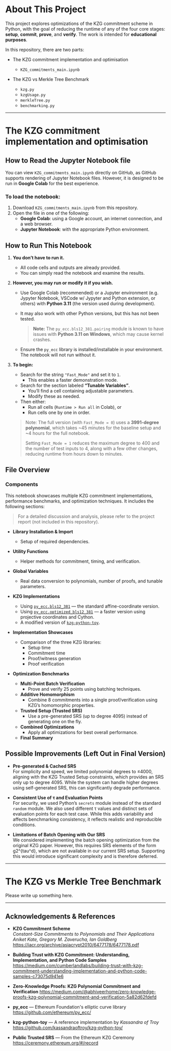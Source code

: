 # About This Project

This project explores optimizations of the KZG commitment scheme in Python, with the goal of reducing the runtime of any of the four core stages: **setup**, **commit**, **prove**, and **verify**. The work is intended for **educational purposes**.

In this repository, there are two parts:
  * The KZG commitment implementation and optimisation
    * `KZG_commitments_main.ipynb`
     
  * The KZG vs Merkle Tree Benchmark
    * `kzg.py`
    * `kzgUsage.py`
    * `merkleTree.py`
    * `benchmarking.py`

---

# The KZG commitment implementation and optimisation

## How to Read the Jupyter Notebook file

You can view `KZG_commitments_main.ipynb` directly on GitHub, as GitHub supports rendering of Jupyter Notebook files. However, it is designed to be run in **Google Colab** for the best experience.

### To load the notebook:

1. Download `KZG_commitments_main.ipynb` from this repository.
2. Open the file in one of the following:
   - **Google Colab**: using a Google account, an internet connection, and a web browser.
   - **Jupyter Notebook**: with the appropriate Python environment.

## How to Run This Notebook

1. **You don’t have to run it.**
   - All code cells and outputs are already provided.
   - You can simply read the notebook and examine the results.

2. **However, you may run or modify it if you wish.**
   - Use Google Colab (recommended) or a Jupyter environment (e.g. Jypyter Notebook, VSCode w/ Jypyter and Python extension, or others) with **Python 3.11** (the version used during development).
   - It may also work with other Python versions, but this has not been tested.

     > **Note:** The `py_ecc.bls12_381.pairing` module is known to have issues with **Python 3.11 on Windows**, which may cause kernel crashes.

   - Ensure the `py_ecc` library is installed/installable in your environment. The notebook will not run without it.

3. **To begin:**
   - Search for the string `"Fast_Mode"` and set it to `1`.
     - This enables a faster demonstration mode.
   - Search for the section labeled **“Tunable Variables”**.
     - You’ll find a cell containing adjustable parameters.
     - Modify these as needed.
   - Then either:
     - Run all cells (`Runtime > Run all` in Colab), or
     - Run cells one by one in order.

   > Note: The full version (with `Fast_Mode = 0`) uses a **3991-degree polynomial**, which takes ~45 minutes for the baseline setup and ~4 hours for the full notebook.
   > 
   > Setting `Fast_Mode = 1` reduces the maximum degree to 400 and the number of test inputs to 4, along with a few other changes, reducing runtime from hours down to minutes.

## File Overview

### Components

This notebook showcases multiple KZG commitment implementations, performance benchmarks, and optimization techniques. It includes the following sections:

> For a detailed discussion and analysis, please refer to the project report (not included in this repository).

- **Library Installation & Import**
  - Setup of required dependencies.

- **Utility Functions**
  - Helper methods for commitment, timing, and verification.

- **Global Variables**
  - Real data conversion to polynomials, number of proofs, and tunable parameters.

- **KZG Implementations**
  - Using [`py_ecc.bls12_381`](https://github.com/ethereum/py_ecc) — the standard affine-coordinate version.
  - Using [`py_ecc.optimized_bls12_381`](https://github.com/ethereum/py_ecc) — a faster version using projective coordinates and Cython.
  - A modified version of [`kzg-python-toy`](https://github.com/kassandraoftroy/kzg-python-toy).

- **Implementation Showcases**
  - Comparison of the three KZG libraries:
    - Setup time
    - Commitment time
    - Proof/witness generation
    - Proof verification

- **Optimization Benchmarks**
  - **Multi-Point Batch Verification**
    - Prove and verify 25 points using batching techniques.
  - **Additive Homomorphism**
    - Combine 8 commitments into a single proof/verification using KZG’s homomorphic properties.
  - **Trusted Setup (Trusted SRS)**
    - Use a pre-generated SRS (up to degree 4095) instead of generating one on the fly.
  - **Combined Optimizations**
    - Apply all optimizations for best overall performance.
  - **Final Summary**

## Possible Improvements (Left Out in Final Version)

- **Pre-generated & Cached SRS**  
  For simplicity and speed, we limited polynomial degrees to ≤4000, aligning with the KZG Trusted Setup constraints, which provides an SRS only up to degree 4095. While the system can handle higher degrees using self-generated SRS, this can significantly degrade performance.

- **Consistent Use of τ and Evaluation Points**  
  For security, we used Python’s `secrets` module instead of the standard `random` module. We also used different τ values and distinct sets of evaluation points for each test case. While this adds variability and affects benchmarking consistency, it reflects realistic and reproducible conditions.

- **Limitations of Batch Opening with Our SRS**  
  We considered implementing the batch opening optimization from the original KZG paper. However, this requires SRS elements of the form g2^{tau^d}, which are not available in our current SRS setup. Supporting this would introduce significant complexity and is therefore deferred.

---

# The KZG vs Merkle Tree Benchmark

Please write up something here.

---

## Acknowledgements & References

- **KZG Commitment Scheme**  
  *Constant-Size Commitments to Polynomials and Their Applications*  
  *Aniket Kate, Gregory M. Zaverucha, Ian Goldberg*  
  https://iacr.org/archive/asiacrypt2010/6477178/6477178.pdf

- **Building Trust with KZG Commitment: Understanding, Implementation, and Python Code Samples**
  https://medium.com/cumberlandlabs/building-trust-with-kzg-commitment-understanding-implementation-and-python-code-samples-c73075d941e6

- **Zero-Knowledge Proofs: KZG Polynomial Commitment and Verification**
  https://medium.com/@abhiveerhome/zero-knowledge-proofs-kzg-polynomial-commitment-and-verification-5a82d62fdefd

- **py_ecc** — Ethereum Foundation's elliptic curve library  
  https://github.com/ethereum/py_ecc/

- **kzg-python-toy** — A reference implementation by *Kassandra of Troy*  
  https://github.com/kassandraoftroy/kzg-python-toy/

- **Public Trusted SRS** — From the Ethereum KZG Ceremony  
  https://ceremony.ethereum.org/#/record
